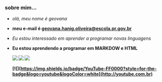 ### sobre mim...
- _olá, meu nome é geovana_ </p>
- **meu e-mail é geovana.hanig.oliveira@escola.pr.gov.br**
- <i>Eu estou interessado em aprender a programar novas linguagens</i>
- <b>Eu estou aprendendo a programar em MARKDOW e HTML<b/>

  ![](https://img.shields.io/badge/Instagram-E4405F?style=for-the-badge&logo=instagram&logoColor=white)
  ![](https://img.shields.io/badge/Twitter-1DA1F2?style=for-the-badge&logo=twitter&logoColor=white)
  [![](https://img.shields.io/badge/YouTube-FF0000?style=for-the-badge&logo=youtube&logoColor=white)](http://youtube.com.br)
 
  
  [![](https://img.shields.io/badge/YouTube-FF0000?style=for-the-badge&logo=youtube&logoColor=white](http://youtube.com.br)
  
